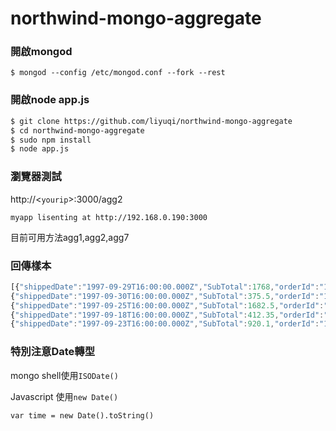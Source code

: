 northwind-mongo-aggregate
==========

### 開啟mongod

```$ mongod --config /etc/mongod.conf --fork --rest```

### 開啟node app.js

```bash
$ git clone https://github.com/liyuqi/northwind-mongo-aggregate
$ cd northwind-mongo-aggregate
$ sudo npm install
$ node app.js
```

### 瀏覽器測試 

http://<`yourip`>:3000/agg2

```myapp lisenting at http://192.168.0.190:3000```

目前可用方法agg1,agg2,agg7

### 回傳樣本

```js
[{"shippedDate":"1997-09-29T16:00:00.000Z","SubTotal":1768,"orderId":"10684","Year":1997},
{"shippedDate":"1997-09-30T16:00:00.000Z","SubTotal":375.5,"orderId":"10682","Year":1997},
{"shippedDate":"1997-09-25T16:00:00.000Z","SubTotal":1682.5,"orderId":"10680","Year":1997},
{"shippedDate":"1997-09-18T16:00:00.000Z","SubTotal":412.35,"orderId":"10673","Year":1997},
{"shippedDate":"1997-09-23T16:00:00.000Z","SubTotal":920.1,"orderId":"10671","Year":1997},
```

### 特別注意Date轉型

mongo shell使用`ISODate()`

Javascript 使用`new Date()`

```
var time = new Date().toString()
```
